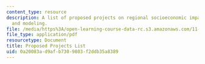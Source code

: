 ```yaml
---
content_type: resource
description: A list of proposed projects on regional socioeconomic impact analyses
  and modeling.
file: /media/https%3A/open-learning-course-data-rc.s3.amazonaws.com/11-482j-regional-socioeconomic-impact-analyses-and-modeling-fall-2008/0a20083ad9afb7309803f2ddb35a8389_pset2_feedback.pdf
file_type: application/pdf
resourcetype: Document
title: Proposed Projects List
uid: 0a20083a-d9af-b730-9803-f2ddb35a8389
---
```

